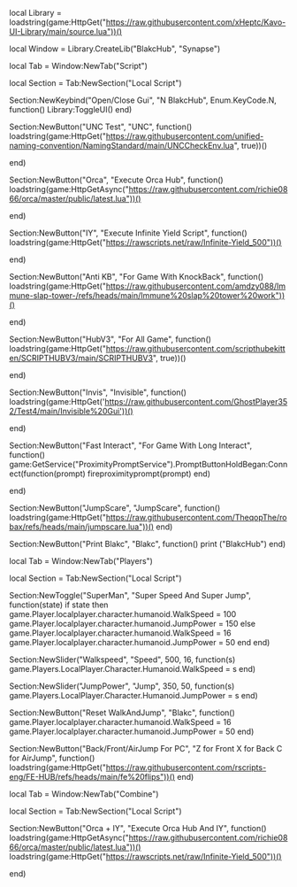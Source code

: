 local Library = loadstring(game:HttpGet("https://raw.githubusercontent.com/xHeptc/Kavo-UI-Library/main/source.lua"))()

local Window = Library.CreateLib("BlakcHub", "Synapse")

local Tab = Window:NewTab("Script")

local Section = Tab:NewSection("Local Script")

Section:NewKeybind("Open/Close Gui", "N BlakcHub", Enum.KeyCode.N, function()
	Library:ToggleUI()
end)

Section:NewButton("UNC Test", "UNC", function()
loadstring(game:HttpGet("https://raw.githubusercontent.com/unified-naming-convention/NamingStandard/main/UNCCheckEnv.lua", true))()

end)

Section:NewButton("Orca", "Execute Orca Hub", function()
loadstring(game:HttpGetAsync("https://raw.githubusercontent.com/richie0866/orca/master/public/latest.lua"))()

end)

Section:NewButton("IY", "Execute Infinite Yield Script", function()
loadstring(game:HttpGet("https://rawscripts.net/raw/Infinite-Yield_500"))()

end)

Section:NewButton("Anti KB", "For Game With KnockBack", function()
loadstring(game:HttpGet("https://raw.githubusercontent.com/amdzy088/Immune-slap-tower-/refs/heads/main/Immune%20slap%20tower%20work"))()

end)

Section:NewButton("HubV3", "For All Game", function()
loadstring(game:HttpGet("https://raw.githubusercontent.com/scripthubekitten/SCRIPTHUBV3/main/SCRIPTHUBV3", true))()

end)

Section:NewButton("Invis", "Invisible", function()
loadstring(game:HttpGet('https://raw.githubusercontent.com/GhostPlayer352/Test4/main/Invisible%20Gui'))()

end)

Section:NewButton("Fast Interact", "For Game With Long Interact", function()
game:GetService("ProximityPromptService").PromptButtonHoldBegan:Connect(function(prompt)
  fireproximityprompt(prompt)
end)

end)

Section:NewButton("JumpScare", "JumpScare", function()
loadstring(game:HttpGet("https://raw.githubusercontent.com/TheqopThe/robax/refs/heads/main/jumpscare.lua"))()
end)

Section:NewButton("Print Blakc", "Blakc", function()
print ("BlakcHub")
end)

local Tab = Window:NewTab("Players")

local Section = Tab:NewSection("Local Script")

Section:NewToggle("SuperMan", "Super Speed And Super Jump", function(state)
    if state then
        game.Player.localplayer.character.humanoid.WalkSpeed = 100
		game.Player.localplayer.character.humanoid.JumpPower = 150
    else
        game.Player.localplayer.character.humanoid.WalkSpeed = 16
		game.Player.localplayer.character.humanoid.JumpPower = 50
    end
end)

Section:NewSlider("Walkspeed", "Speed", 500, 16, function(s)
    game.Players.LocalPlayer.Character.Humanoid.WalkSpeed = s
end)

Section:NewSlider("JumpPower", "Jump", 350, 50, function(s)
    game.Players.LocalPlayer.Character.Humanoid.JumpPower = s
end)

Section:NewButton("Reset WalkAndJump", "Blakc", function()
        game.Player.localplayer.character.humanoid.WalkSpeed = 16
		game.Player.localplayer.character.humanoid.JumpPower = 50
end)

Section:NewButton("Back/Front/AirJump For PC", "Z for Front X for Back C for AirJump", function()
loadstring(game:HttpGet("https://raw.githubusercontent.com/rscripts-eng/FE-HUB/refs/heads/main/fe%20flips"))()
end)

local Tab = Window:NewTab("Combine")

local Section = Tab:NewSection("Local Script")

Section:NewButton("Orca + IY", "Execute Orca Hub And IY", function()
loadstring(game:HttpGetAsync("https://raw.githubusercontent.com/richie0866/orca/master/public/latest.lua"))()
loadstring(game:HttpGet("https://rawscripts.net/raw/Infinite-Yield_500"))()

end)

